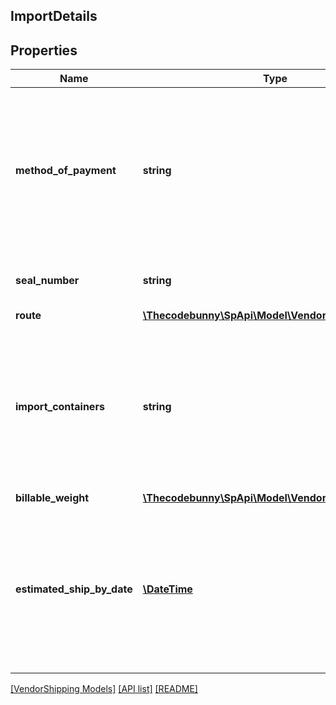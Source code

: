 ## ImportDetails

## Properties

Name | Type | Description | Notes
------------ | ------------- | ------------- | -------------
**method_of_payment** | **string** | This is used for import purchase orders only. If the recipient requests, this field will contain the shipment method of payment. | [optional]
**seal_number** | **string** | The container&#39;s seal number. | [optional]
**route** | [**\Thecodebunny\SpApi\Model\VendorShipping\Route**](Route.md) |  | [optional]
**import_containers** | **string** | Types and numbers of container(s) for import purchase orders. Can be a comma-separated list if shipment has multiple containers. | [optional]
**billable_weight** | [**\Thecodebunny\SpApi\Model\VendorShipping\Weight**](Weight.md) |  | [optional]
**estimated_ship_by_date** | [**\DateTime**](\DateTime.md) | Date on which the shipment is expected to be shipped. This value should not be in the past and not more than 60 days out in the future. | [optional]

[[VendorShipping Models]](../) [[API list]](../../Api) [[README]](../../../README.md)

